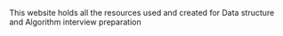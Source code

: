 This website holds all the resources used and created for Data structure and Algorithm interview preparation
